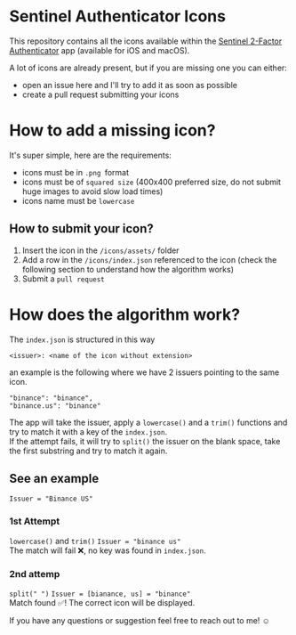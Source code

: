# Sentinel Authenticator Icons
This repository contains all the icons available within the [Sentinel 2-Factor Authenticator](https://getsentinel.io/) app (available for iOS and macOS).

A lot of icons are already present, but if you are missing one you can either:
- open an issue here and I'll try to add it as soon as possible
- create a pull request submitting your icons


# How to add a missing icon?
It's super simple, here are the requirements:
- icons must be in ```.png ```format
- icons must be of ```squared size``` (400x400 preferred size, do not submit huge images to avoid slow load times)
- icons name must be ```lowercase```

## How to submit your icon?
1. Insert the icon in the ```/icons/assets/``` folder
2. Add a row in the ```/icons/index.json``` referenced to the icon (check the following section to understand how the algorithm works)
3. Submit a ```pull request```


# How does the algorithm work?
The ```index.json``` is structured in this way

```<issuer>: <name of the icon without extension>```

an example is the following where we have 2 issuers pointing to the same icon.
```
"binance": "binance",
"binance.us": "binance"
```

The app will take the issuer, apply a ```lowercase()``` and a ```trim()``` functions and try to match it with a key of the ```index.json```. <br>
If the attempt fails, it will try to ```split()``` the issuer on the blank space, take the first substring and try to match it again.

## See an example
```Issuer = "Binance US"```

### 1st Attempt
```lowercase()``` and ```trim()```
```Issuer = "binance us"``` <br>
The match will fail ❌, no key was found in ```index.json```.

### 2nd attemp
```split(" ")```
```Issuer = [bianance, us] = "binance"``` <br>
Match found ✅! The correct icon will be displayed.


If you have any questions or suggestion feel free to reach out to me! ☺️
